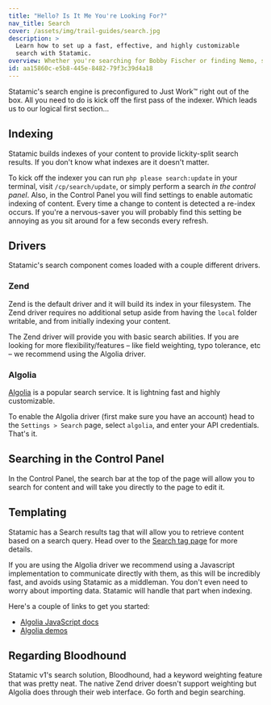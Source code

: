 ```yaml
---
title: "Hello? Is It Me You're Looking For?"
nav_title: Search
cover: /assets/img/trail-guides/search.jpg
description: >
  Learn how to set up a fast, effective, and highly customizable
  search with Statamic.
overview: Whether you're searching for Bobby Fischer or finding Nemo, search is a common staple of the web experience. Who has time for clicking? Get searching!
id: aa15860c-e5b8-445e-8482-79f3c39d4a18
---
```

Statamic's search engine is preconfigured to Just Work™ right out of the box. All you need to do is kick off the first pass of the indexer. Which leads us to our logical first section...

## Indexing

Statamic builds indexes of your content to provide lickity-split search results. If you don't know what indexes are it doesn't matter.

To kick off the indexer you can run `php please search:update` in your terminal, visit `/cp/search/update`, or simply perform a search _in the control panel_. Also, in the Control Panel you will find settings to enable automatic indexing of content. Every time a change to content is detected a re-index occurs. If you're a nervous-saver you will probably find this setting be annoying as you sit around for a few seconds every refresh.

## Drivers

Statamic's search component comes loaded with a couple different drivers.

### Zend

Zend is the default driver and it will build its index in your filesystem. The Zend driver requires
no additional setup aside from having the `local` folder writable, and from initially indexing your content.

The Zend driver will provide you with basic search abilities. If you are looking for more flexibility/features –
like field weighting, typo tolerance, etc – we recommend using the Algolia driver.

### Algolia

[Algolia](https://algolia.com) is a popular search service. It is lightning fast and highly customizable.

To enable the Algolia driver (first make sure you have an account) head to the `Settings > Search` page, select `algolia`, and enter your API credentials. That's it.

## Searching in the Control Panel
In the Control Panel, the search bar at the top of the page will allow you to search for content and will take you directly to the page to edit it.

## Templating
Statamic has a Search results tag that will allow you to retrieve content based on a search query. Head over to the [Search tag page](/reference/tags/search) for more details.

If you are using the Algolia driver we recommend using a Javascript implementation to communicate directly with them, as this will be incredibly fast, and avoids using Statamic as a middleman. You don't even need to worry about importing data. Statamic will handle that part when indexing.

Here's a couple of links to get you started:

- [Algolia JavaScript docs](https://www.algolia.com/doc/javascript)
- [Algolia demos](https://www.algolia.com/demos)

## Regarding Bloodhound

Statamic v1's search solution, Bloodhound, had a keyword weighting feature that was pretty neat. The native Zend driver doesn't support weighting but Algolia does through their web interface. Go forth and begin searching.
